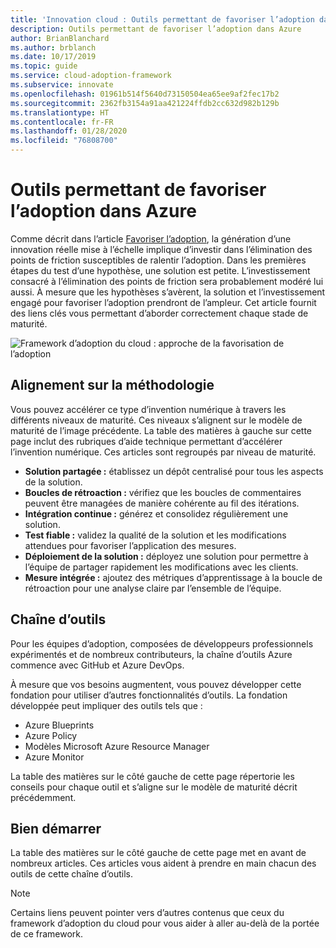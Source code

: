```yaml
---
title: 'Innovation cloud : Outils permettant de favoriser l’adoption dans Azure'
description: Outils permettant de favoriser l’adoption dans Azure
author: BrianBlanchard
ms.author: brblanch
ms.date: 10/17/2019
ms.topic: guide
ms.service: cloud-adoption-framework
ms.subservice: innovate
ms.openlocfilehash: 01961b514f5640d73150504ea65ee9af2fec17b2
ms.sourcegitcommit: 2362fb3154a91aa421224ffdb2cc632d982b129b
ms.translationtype: HT
ms.contentlocale: fr-FR
ms.lasthandoff: 01/28/2020
ms.locfileid: "76808700"
---
```

# <a name="tools-to-empower-adoption-in-azure"></a>Outils permettant de favoriser l’adoption dans Azure

Comme décrit dans l’article [Favoriser l’adoption](../considerations/ci-cd.md), la génération d’une innovation réelle mise à l’échelle implique d’investir dans l’élimination des points de friction susceptibles de ralentir l’adoption. Dans les premières étapes du test d’une hypothèse, une solution est petite. L’investissement consacré à l’élimination des points de friction sera probablement modéré lui aussi. À mesure que les hypothèses s’avèrent, la solution et l’investissement engagé pour favoriser l’adoption prendront de l’ampleur. Cet article fournit des liens clés vous permettant d’aborder correctement chaque stade de maturité.

![Framework d’adoption du cloud : approche de la favorisation de l’adoption](../../_images/innovate/empower-adoption-maturity.png)

## <a name="alignment-to-the-methodology"></a>Alignement sur la méthodologie

Vous pouvez accélérer ce type d’invention numérique à travers les différents niveaux de maturité. Ces niveaux s’alignent sur le modèle de maturité de l’image précédente. La table des matières à gauche sur cette page inclut des rubriques d’aide technique permettant d’accélérer l’invention numérique. Ces articles sont regroupés par niveau de maturité.

- **Solution partagée :** établissez un dépôt centralisé pour tous les aspects de la solution.
- **Boucles de rétroaction :** vérifiez que les boucles de commentaires peuvent être managées de manière cohérente au fil des itérations.
- **Intégration continue :** générez et consolidez régulièrement une solution.
- **Test fiable :** validez la qualité de la solution et les modifications attendues pour favoriser l’application des mesures.
- **Déploiement de la solution :** déployez une solution pour permettre à l’équipe de partager rapidement les modifications avec les clients.
- **Mesure intégrée :** ajoutez des métriques d’apprentissage à la boucle de rétroaction pour une analyse claire par l’ensemble de l’équipe.

## <a name="toolchain"></a>Chaîne d’outils

Pour les équipes d’adoption, composées de développeurs professionnels expérimentés et de nombreux contributeurs, la chaîne d’outils Azure commence avec GitHub et Azure DevOps.

À mesure que vos besoins augmentent, vous pouvez développer cette fondation pour utiliser d’autres fonctionnalités d’outils. La fondation développée peut impliquer des outils tels que :

- Azure Blueprints
- Azure Policy
- Modèles Microsoft Azure Resource Manager
- Azure Monitor

La table des matières sur le côté gauche de cette page répertorie les conseils pour chaque outil et s’aligne sur le modèle de maturité décrit précédemment.

## <a name="get-started"></a>Bien démarrer

La table des matières sur le côté gauche de cette page met en avant de nombreux articles. Ces articles vous aident à prendre en main chacun des outils de cette chaîne d’outils.

> [!NOTE]
> Certains liens peuvent pointer vers d’autres contenus que ceux du framework d’adoption du cloud pour vous aider à aller au-delà de la portée de ce framework.
